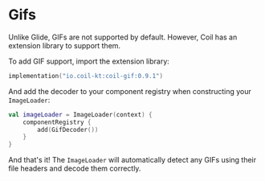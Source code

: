 # Gifs

Unlike Glide, GIFs are not supported by default. However, Coil has an extension library to support them.

To add GIF support, import the extension library:

```kotlin
implementation("io.coil-kt:coil-gif:0.9.1")
```

And add the decoder to your component registry when constructing your `ImageLoader`:

```kotlin
val imageLoader = ImageLoader(context) {
    componentRegistry {
        add(GifDecoder())
    }
}
```

And that's it! The `ImageLoader` will automatically detect any GIFs using their file headers and decode them correctly.
